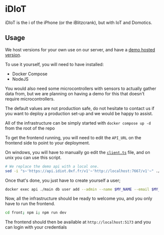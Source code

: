 # iDIoT

iDIoT is the i of the iPhone (or the iBlitzcrank), but with IoT and Domotics.

## Usage

We host versions for your own use on our server, and have a [demo hosted version](https://web.idiot.0xf.fr).

To use it yourself, you will need to have installed:

- Docker Compose
- NodeJS

You would also need some microcontrollers with sensors to actually gather data from, but we are planning on having a demo for this that doesn't require microcontrollers.

The default values are not production safe, do not hesitate to contact us if you want to deploy a production set-up and we would be happy to assist.

All of the infrastructure can be simply started with `docker compose up -d` from the root of the repo

To get the frontend running, you will need to edit the `API_URL` on the frontend side to point to your deployment.

On windows, you will have to manually go edit the [`client.ts`](./front/src/api/client.ts) file, and on unix you can use this script.

```sh
# We replace the demo api with a local one.
sed -i "s~'https://api.idiot.0xf.fr/v1'~'http://localhost:7667/v1'~" ./front/src/api/client.ts
```

Once that's done, you just have to create yourself a user;

```sh
docker exec api ./main db user add --admin --name $MY_NAME --email $MY_EMAIL --password $MY_PASSWORD
```

Now, all the infrastructure should be ready to welcome you, and you only have to run the frontend.

```sh
cd front; npm i; npm run dev
```

The frontend should then be available at `http://localhost:5173` and you can login with your credentials

<!-- TODO(@Karitham): Prod setup -->